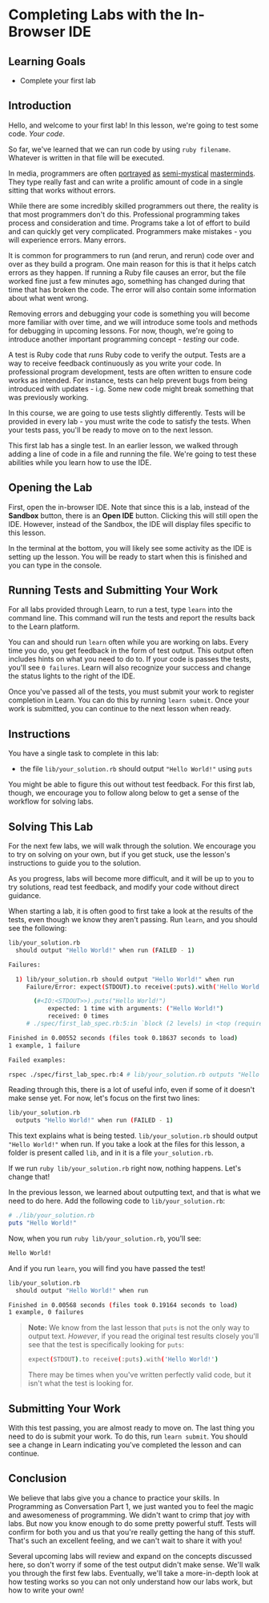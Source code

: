  # Completing Labs with the In-Browser IDE

## Learning Goals

- Complete your first lab

## Introduction

Hello, and welcome to your first lab! In this lesson, we're going to test some
code. _Your code_.

So far, we've learned that we can run code by using `ruby filename`. Whatever is
written in that file will be executed.

In media, programmers are often [portrayed][hackers] [as][matrix]
[semi-mystical][the social network] [masterminds][ex machina]. They type really
fast and can write a prolific amount of code in a single sitting that works
without errors.

[hackers]: https://en.wikipedia.org/wiki/Hackers_(film)
[matrix]: https://en.wikipedia.org/wiki/The_Matrix
[the social network]: https://en.wikipedia.org/wiki/The_Social_Network
[ex machina]: https://en.wikipedia.org/wiki/Ex_Machina_(film)

While there are some incredibly skilled programmers out there, the reality is
that most programmers don't do this. Professional programming takes process and
consideration and time. Programs take a lot of effort to build and can quickly
get very complicated. Programmers make mistakes - you will experience errors. Many
errors.

It is common for programmers to run (and rerun, and rerun) code over and over as
they build a program. One main reason for this is that it helps catch errors as
they happen. If running a Ruby file causes an error, but the file worked fine
just a few minutes ago, something has changed during that time that has broken
the code. The error will also contain some information about what went wrong.

Removing errors and debugging your code is something you will become more
familiar with over time, and we will introduce some tools and methods for
debugging in upcoming lessons. For now, though, we're going to introduce another
important programming concept - _testing_ our code.

A test is Ruby code that _runs_ Ruby code to verify the output. Tests are a way to receive feedback
continuously as you write your code. In professional program development, tests
are often written to ensure code works as intended. For instance, tests can help
prevent bugs from being introduced with updates - i.g. Some new code might break
something that was previously working.

In this course, we are going to use tests slightly differently. Tests will be
provided in every lab - you must write the code to satisfy the tests. When your
tests pass, you'll be ready to move on to the next lesson.

This first lab has a single test. In an earlier lesson, we walked through adding 
a line of code in a file and running the file. We're going to test these abilities
while you learn how to use the IDE.

## Opening the Lab

First, open the in-browser IDE. Note that since this is a lab, instead of the
**Sandbox** button, there is an **Open IDE** button. Clicking this will still
open the IDE. However, instead of the Sandbox, the IDE will display files
specific to this lesson. 

In the terminal at the bottom, you will likely see some activity as the IDE is
setting up the lesson. You will be ready to start when this is finished and you
can type in the console.

## Running Tests and Submitting Your Work

For all labs provided through Learn, to run a test, type `learn` into the command
line. This command will run the tests and report the results back to the Learn
platform.

You can and should run `learn` often while you are working on labs. Every time you do,
you get feedback in the form of test output. This output often includes hints on what
you need to do to. If your code is passes the tests, you'll see `0 failures`. Learn will
also recognize your success and change the status lights to the right of the IDE. 

Once you've passed all of the tests, you must submit your work to register completion in
Learn. You can do this by running `learn submit`. Once your work is submitted, you can
continue to the next lesson when ready.

## Instructions

You have a single task to complete in this lab:

- the file `lib/your_solution.rb` should output `"Hello World!"` using `puts`

You might be able to figure this out without test feedback. For this first lab, though,
we encourage you to follow along below to get a sense of the workflow for solving labs.

## Solving This Lab

For the next few labs, we will walk through the solution. We encourage you
to try on solving on your own, but if you get stuck, use the lesson's instructions
to guide you to the solution.

As you progress,
labs will become more difficult, and it will be up to you to try solutions, read
test feedback, and modify your code without direct guidance.

When starting a lab, it is often good to first take a look at the results of the
tests, even though we know they aren't passing. Run `learn`, and you should see
the following:

```sh
lib/your_solution.rb
  should output "Hello World!" when run (FAILED - 1)

Failures:

  1) lib/your_solution.rb should output "Hello World!" when run
     Failure/Error: expect(STDOUT).to receive(:puts).with('Hello World!')

       (#<IO:<STDOUT>>).puts("Hello World!")
           expected: 1 time with arguments: ("Hello World!")
           received: 0 times
     # ./spec/first_lab_spec.rb:5:in `block (2 levels) in <top (required)>'

Finished in 0.00552 seconds (files took 0.18637 seconds to load)
1 example, 1 failure

Failed examples:

rspec ./spec/first_lab_spec.rb:4 # lib/your_solution.rb outputs "Hello World!" when run
```

Reading through this, there is a lot of useful info, even if some of it doesn't
make sense yet. For now, let's focus on the first two lines:

```sh
lib/your_solution.rb
  outputs "Hello World!" when run (FAILED - 1)
```

This text explains what is being tested. `lib/your_solution.rb` should output
`"Hello World!"` when run. If you take a look at the files for this lesson, a
folder is present called `lib`, and in it is a file `your_solution.rb`.

If we run `ruby lib/your_solution.rb` right now, nothing happens. Let's change
that!

In the previous lesson, we learned about outputting text, and that is what we
need to do here. Add the following code to `lib/your_solution.rb`:

```ruby
# ./lib/your_solution.rb
puts "Hello World!"
```

Now, when you run `ruby lib/your_solution.rb`, you'll see:

```sh
Hello World!
```

And if you run `learn`, you will find you have passed the test!

```sh
lib/your_solution.rb
  should output "Hello World!" when run

Finished in 0.00568 seconds (files took 0.19164 seconds to load)
1 example, 0 failures
```

> **Note:** We know from the last lesson that `puts` is not the only way to
> output text. _However_, if you read the original test results closely you'll
> see that the test is specifically looking for `puts`:
>
> ```sh
> expect(STDOUT).to receive(:puts).with('Hello World!')
> ```
>
> There may be times when you've written perfectly valid code, but it isn't
> what the test is looking for.

## Submitting Your Work

With this test passing, you are almost ready to move on. The last thing you need
to do is submit your work. To do this, run `learn submit`. You should see a
change in Learn indicating you've completed the lesson and can continue.

## Conclusion

We believe that labs give you a chance to practice your skills. In Programming
as Conversation Part 1, we just wanted you to feel the magic and awesomeness of
programming. We didn't want to crimp that joy with labs. But now you know enough
to do some pretty powerful stuff. Tests will confirm for both you and us that
you're really getting the hang of this stuff. That's such an excellent feeling,
and we can't wait to share it with you!

Several upcoming labs will review and expand on the concepts discussed here, so
don't worry if some of the test output didn't make sense. We'll walk you through
the first few labs. Eventually, we'll take a more-in-depth look at how testing
works so you can not only understand how our labs work, but how to write your
own!
